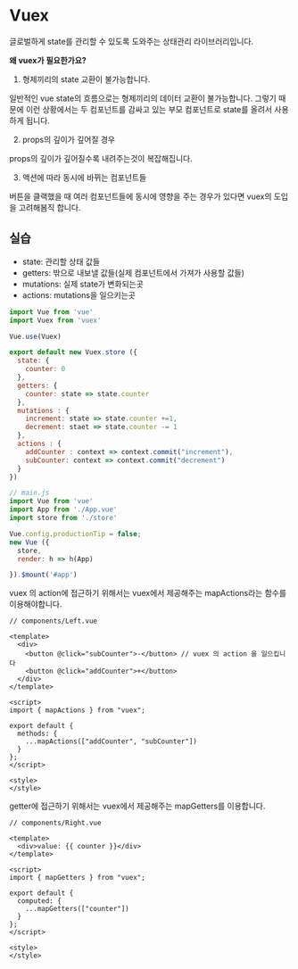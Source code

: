 # Vuex

글로벌하게 state를 관리할 수 있도록 도와주는 상태관리 라이브러리입니다.

**왜 vuex가 필요한가요?**

1. 형제끼리의 state 교환이 불가능합니다.

일반적인 vue state의 흐름으로는 형제끼리의 데이터 교환이 불가능합니다.
그렇기 때문에 이런 상황에서는 두 컴포넌트를 감싸고 있는 부모 컴포넌트로 state를 올려서 사용하게 됩니다. 

2. props의 깊이가 깊어질 경우

props의 깊이가 깊어질수록 내려주는것이 복잡해집니다.

3. 액션에 따라 동시에 바뀌는 컴포넌트들

버튼을 클랙했을 때 여러 컴포넌트들에 동시에 영향을 주는 경우가 있다면 vuex의 도입을 고려해봄직 합니다.

## 실습

- state: 관리할 상태 값들
- getters: 밖으로 내보낼 값들(실제 컴포넌트에서 가져가 사용할 값들)
- mutations: 실제 state가 변화되는곳
- actions: mutations을 일으키는곳

```js
import Vue from 'vue'
import Vuex from 'vuex'

Vue.use(Vuex)

export default new Vuex.store ({
  state: {
    counter: 0
  },
  getters: {
    counter: state => state.counter
  },
  mutations : {
    increment: state => state.counter +=1,
    decrement: staet => state.counter -= 1
  },
  actions : {
    addCounter : context => context.commit("increment"),
    subCounter: context => context.commit("decrement")
  }
})
```

```js
// main.js
import Vue from 'vue'
import App from './App.vue'
import store from './store'

Vue.config.productionTip = false;
new Vue ({
  store, 
  render: h => h(App)

}).$mount('#app')
```

vuex 의 action에 접근하기 위해서는 vuex에서 제공해주는 mapActions라는 함수를 이용해야합니다.

```vue
// components/Left.vue

<template>
  <div>
    <button @click="subCounter">-</button> // vuex 의 action 을 일으킵니다
    <button @click="addCounter">+</button>
  </div>
</template>

<script>
import { mapActions } from "vuex";

export default {
  methods: {
    ...mapActions(["addCounter", "subCounter"])
  }
};
</script>

<style>
</style>

```
getter에 접근하기 위해서는 vuex에서 제공해주는 mapGetters를 이용합니다.

```vue
// components/Right.vue 

<template>
  <div>value: {{ counter }}</div>
</template>

<script>
import { mapGetters } from "vuex";

export default {
  computed: {
    ...mapGetters(["counter"])
  }
};
</script>

<style>
</style>

```
